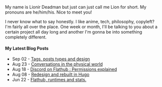 My name is Lionir Deadman but just can just call me Lion for short. My pronouns are he/him/his. Nice to meet you!

I never know what to say honestly. I like anime, tech, philosophy, copyleft? I'm fairly all over the place. One week or month, I'll be talking to you about a certain project all day long and another I'm gonna be into something completely different.

#### My Latest Blog Posts
<!-- BLOGPOSTS:START -->
<!-- BLOGPOSTS:END -->

<!-- feed start -->
- Sep 02 - [Tags, posts types and design](https://thelion.website/posts/tags-posts-types-and-design/)
- Aug 23 - [Conversations in the physical world](https://thelion.website/posts/conversations-in-the-physical-world/)
- Aug 18 - [Discord on Flathub : Permissions explained](https://thelion.website/posts/flathub-discord-permissions-explained/)
- Aug 08 - [Redesign and rebuilt in Hugo](https://thelion.website/posts/redesign-and-rebuilt-in-hugo/)
- Jun 22 - [Flathub, runtimes and stats.](https://thelion.website/posts/flathub-runtimes-and-stats/)
<!-- feed end -->
